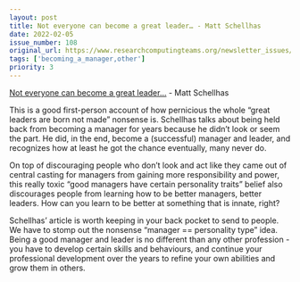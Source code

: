 ```yaml
---
layout: post
title: Not everyone can become a great leader… - Matt Schellhas
date: 2022-02-05
issue_number: 108
original_url: https://www.researchcomputingteams.org/newsletter_issues/0108
tags: ['becoming_a_manager,other']
priority: 3
---
```


<!-- markdownlint-disable MD033 -->
<!-- markdownlint-disable MD041 -->
<!-- markdownlint-disable MD049 -->

[Not everyone can become a great leader…](https://matt-schellhas.medium.com/not-everyone-can-become-a-great-leader-196916d82873) - Matt Schellhas

This is a good first-person account of how pernicious the whole “great leaders are born not made” nonsense is.  Schellhas talks about being held back from becoming a manager for years because he didn’t look or seem the part.  He did, in the end, become a (successful) manager and leader, and recognizes how at least he got the chance eventually, many never do.

On top of discouraging people who don’t look and act like they came out of central casting for managers from gaining more responsibility and power, this really toxic “good managers have certain personality traits” belief also discourages people from learning how to be better managers, better leaders.  How can you learn to be better at something that is innate, right?

Schellhas’ article is worth keeping in your back pocket to send to people.  We have to stomp out the nonsense “manager == personality type” idea.  Being a good manager and leader is no different than any other profession - you have to develop certain skills and behaviours, and continue your professional development over the years to refine your own abilities and grow them in others.

